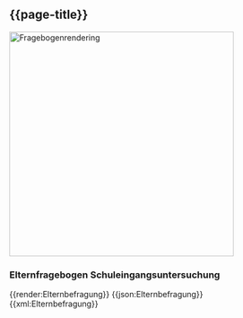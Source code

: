 ## {{page-title}}

<img src="https://github.com/gematik/schuleingangsuntersuchung/blob/main/ImplementationGuide/images/questionnaire-Elternfragebogen.png?raw=true" alt="Fragebogenrendering" width="400"/>

### Elternfragebogen Schuleingangsuntersuchung
<tabs>
    <tab title="Table">      
        {{render:Elternbefragung}}
    </tab>
    <tab title="JSON">
        {{json:Elternbefragung}}
    </tab>
    <tab title="XML">
        {{xml:Elternbefragung}}
    </tab>
</tabs>